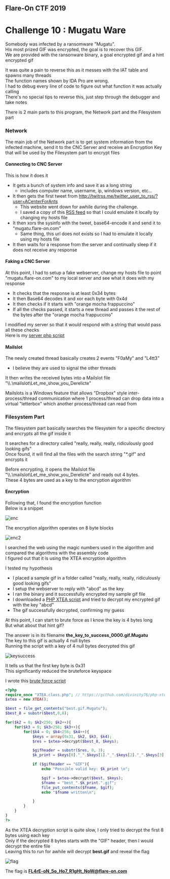 ## Flare-On CTF 2019
# Challenge 10 : Mugatu Ware

Somebody was infected by a ransomware "Mugatu".  
His most prized GIF was encrypted, the goal is to recover this GIF.  
We are provided with the ransonware binary, a goal encrypted gif and a hint encrypted gif

It was quite a pain to reverse this as it messes with the IAT table and spawns many threads  
The function names shown by IDA Pro are wrong.  
I had to debug every line of code to figure out what function it was actually calling  
There's no special tips to reverse this, just step through the debugger and take notes

There is 2 main parts to this program, the Network part and the Filesystem part

### Network

The main job of the Network part is to get system information from the infected machine, send it to the CNC Server and receive an Encryption Key that will be used by the Filesystem part to encrypt files

#### Connecting to CNC Server

This is how it does it
- It gets a bunch of system info and save it as a long string
	- includes computer name, username, ip, windows version, etc...
- It then gets the first tweet from http://twitrss.me/twitter_user_to_rss/?user=ACenterForAnts
	- This website went down for awhile during the challenge.
	- I saved a copy of this [RSS feed](twitrss.me.txt) so that I could emulate it locally by changing my hosts file
- It then xors the sysinfo with the tweet, base64-encode it and send it to "mugatu.flare-on.com"
	- Same thing, this url does not exists so I had to emulate it locally using my hosts file
- It then waits for a response from the server and continually sleep if it does not receive any response

#### Faking a CNC Server

At this point, I had to setup a fake webserver, change my hosts file to point "mugatu.flare-on.com" to my local server and see what it does with my response

- It checks that the response is at least 0x34 bytes
- It then Base64 decodes it and xor each byte with 0x4d
- It then checks if it starts with "orange mocha frappuccino"
- If all the checks passed, it starts a new thread and passes it the rest of the bytes after the "orange mocha frappuccino"

I modified my server so that it would respond with a string that would pass all these checks  
Here is my [server php script](index.php)

#### Mailslot

The newly created thread basically creates 2 events "F0aMy" and "L4tt3"  
- I believe they are used to signal the other threads

It then writes the received bytes into a Mailslot file "\\\\.\\mailslot\\Let_me_show_you_Derelicte"

Mailslots is a Windows feature that allows "Dropbox" style inter-process/thread communication where 1 process/thread can drop data into a virtual "letterbox" which another process/thread can read from

### Filesystem Part

The filesystem part basically searches the filesystem for a specific directory and encrypts all the gif inside it

It searches for a directory called "really, really, really, ridiculously good looking gifs"  
Once found, it will find all the files with the search string "\*.gif" and encrypts it

Before encrypting, it opens the Mailslot file "\\\\.\\mailslot\\Let_me_show_you_Derelicte" and reads out 4 bytes.  
These 4 bytes are used as a key to the encryption algorithm

#### Encryption

Following that, I found the encryption function  
Below is a snippet

![enc](img/01.png)

The encryption algorithm operates on 8 byte blocks

![enc2](img/02.png)

I searched the web using the magic numbers used in the algorithm and compared the algorithms with the assembly code  
I figured out that it is using the XTEA encryption algorithm

I tested my hypothesis
- I placed a sample gif in a folder called "really, really, really, ridiculously good looking gifs"
- I setup the webserver to reply with "abcd" as the key
- I ran the binary and it successfully encrypted my sample gif file
- I downloaded a [PHP XTEA script](https://github.com/divinity76/php-xtea) and tried to decrypt my encrypted gif with the key "abcd"
- The gif successfully decrypted, confirming my guess

At this point, I can start to brute force as I know the key is 4 bytes long  
But what about that hint gif?

The answer is in its filename **the_key_to_success_0000.gif.Mugatu**  
The key to this gif is actually 4 null bytes  
Running the script with a key of 4 null bytes decrypted this gif

![keysuccess](img/the_key_to_success.gif)

It tells us that the first key byte is 0x31  
This significantly reduced the bruteforce keyspace

I wrote this [brute force script](soln.php)

```php
<?php
require_once "XTEA.class.php"; // https://github.com/divinity76/php-xtea
$xtea = new XTEA();

$best = file_get_contents("best.gif.Mugatu");
$best_8 = substr($best,0,8);

for($k2 = 0; $k2<256; $k2++){
    for($k3 = 0; $k3<256; $k3++){
        for($k4 = 0; $k4<256; $k4++){
            $keys = array(0x31, $k2, $k3, $k4);
            $res = $xtea->decrypt($best_8, $keys);

            $gifheader = substr($res, 0, 3);
            $k_print = $keys[0]."_".$keys[1]."_".$keys[2]."_".$keys[3];

            if ($gifheader == "GIF"){
                echo "Possible valid key: $k_print \n";

                $gif = $xtea->decrypt($best, $keys);
                $fname = "best_".$k_print.".gif";
                file_put_contents($fname, $gif);
                echo "$fname written\n";

            }
        }
    }
}
?>
```

As the XTEA decryption script is quite slow, I only tried to decrypt the first 8 bytes using each key  
Only if the decrypted 8 bytes starts with the "GIF" header, then I would decrypt the entire file  
Leaving this to run for awhile will decrypt **best.gif** and reveal the flag

![flag](img/best_49_115_53_177.gif)

The flag is **FL4rE-oN_5o_Ho7_R1gHt_NoW@flare-on.com**
